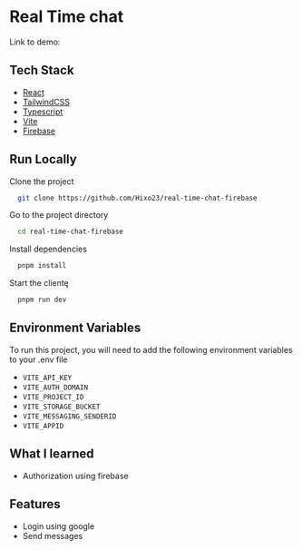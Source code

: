 # Real Time chat

Link to demo:

## Tech Stack

- [React](https://react.dev)
- [TailwindCSS](https://tailwindcss.com/)
- [Typescript](https://www.typescriptlang.org/)
- [Vite](https://vitejs.dev/)
- [Firebase](https://firebase.google.com/)

## Run Locally

Clone the project

```bash
  git clone https://github.com/Hixo23/real-time-chat-firebase
```

Go to the project directory

```bash
  cd real-time-chat-firebase
```

Install dependencies

```bash
  pnpm install
```

Start the clientę

```bash
  pnpm run dev
```

## Environment Variables

To run this project, you will need to add the following environment variables to your .env file

- `VITE_API_KEY`
- `VITE_AUTH_DOMAIN`
- `VITE_PROJECT_ID`
- `VITE_STORAGE_BUCKET`
- `VITE_MESSAGING_SENDERID`
- `VITE_APPID`

## What I learned

- Authorization using firebase

## Features

- Login using google
- Send messages
